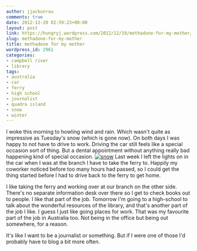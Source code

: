 ```yaml
---
author: jjackunrau
comments: true
date: 2012-12-20 02:59:23+00:00
layout: post
link: https://hungryj.wordpress.com/2012/12/19/methadone-for-my-mother/
slug: methadone-for-my-mother
title: methadone for my mother
wordpress_id: 2961
categories:
- campbell river
- library
tags:
- australia
- car
- ferry
- high school
- journalist
- quadra island
- snow
- winter
---
```


I woke this morning to howling wind and rain. Which wasn't quite as impressive as Tuesday's snow (which is gone now). On both days I was happy to not have to drive to work. Driving the car still feels like a special occasion sort of thing. But a dental appointment without anything really bad happening kind of special occasion. 
[![snow](http://farm9.staticflickr.com/8213/8284981994_ef7d2cc6fa_z.jpg)](http://www.flickr.com/photos/hungry_j/8284981994/)
Last week I left the lights on in the car when I was at the branch I have to take the ferry to. Happily my coworker noticed before too many hours had passed, so I could get the thing started before I had to drive back to the ferry to get home.

I like taking the ferry and working over at our branch on the other side. There's no separate information desk over there so I get to check books out to people. I like that part of the job. Tomorrow I'm going to a high-school to talk about the wonderful resources of the library, and that's another part of the job I like. I guess I just like going places for work. That was my favourite part of the job in Australia too. Not being in the office but being out somewhere, for a reason.

It's like I want to be a journalist or something. But if I were one of those I'd probably have to blog a bit more often.
